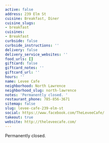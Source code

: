 ```yaml
---
active: false
address: 239 Elm St
cuisine: Breakfast, Diner
cuisine_slugs:
- breakfast
cuisines:
- Breakfast
curbside: false
curbside_instructions: ''
delivery: false
delivery_service_websites: ''
food_urls: []
giftcard: false
giftcard_notes: ''
giftcard_url: ''
hours: ''
name: Levee Cafe
neighborhood: North Lawrence
neighborhood_slug: north-lawrence
notes: 'Permanently closed. '
restaurant_phone: 785-856-3671
sitemap: false
slug: levee-cafe-239-elm-st
social: https://www.facebook.com/TheLeveeCafe/
takeout: true
website: http://theleveecafe.com/
---
```


Permanently closed.
